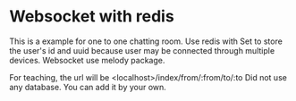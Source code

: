 # Websocket with redis
This is a example for one to one chatting room.
Use redis with Set to store the user's id and uuid because user may be connected through multiple devices.
Websocket use melody package.

For teaching, the url will be \<localhost>/index/from/:from/to/:to
Did not use any database. You can add it by your own.
